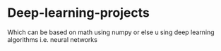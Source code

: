 # Deep-learning-projects
Which can be based on math using numpy  or else u sing deep learning algorithms i.e. neural networks
